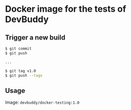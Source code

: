 # Docker image for the tests of DevBuddy

## Trigger a new build

```bash
$ git commit
$ git push

...

$ git tag v1.0
$ git push --tags
```

## Usage

Image: `devbuddy/docker-testing:1.0`
